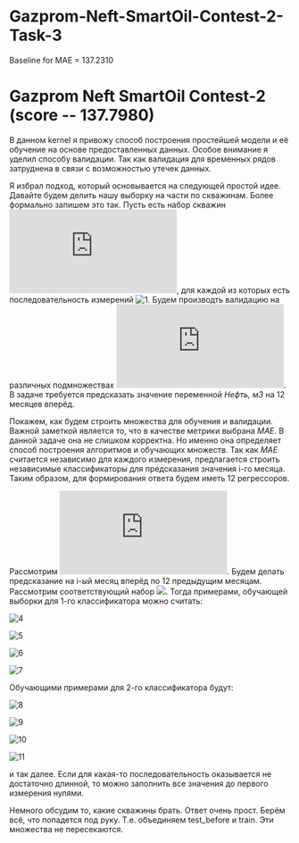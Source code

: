 # Gazprom-Neft-SmartOil-Contest-2-Task-3
 Baseline for MAE = 137.2310

# Gazprom Neft SmartOil Contest-2 (score -- 137.7980)

В данном kernel я привожу способ построения простейшей модели и её обучение на основе предоставленных данных. Особое внимание я уделил способу валидации. Так как валидация для временных рядов затруднена в связи с возможностью утечек данных. 

Я избрал подход, который основывается на следующей простой идее. Давайте будем делить нашу выборку на части по скважинам. Более формально запишем это так. Пусть есть набор скважин ![0](https://latex.codecogs.com/svg.latex?X_i), для каждой из которых есть последовательность измерений ![1](https://latex.codecogs.com/svg.latex?T_i%20=%20{T_{ij}}). Будем производть валидацию на различных подмножествах ![2](https://latex.codecogs.com/svg.latex?X_i). В задаче требуется предсказать значение переменной *Нефть, м3* на 12 месяцев вперёд.

Покажем, как будем строить множества для обучения и валидации. Важной заметкой является то, что в качестве метрики выбрана *MAE*. В данной задаче она не слишком корректна. Но именно она определяет способ построения алгоритмов и обучающих множеств. Так как *MAE* считается независимо для каждого измерения, предлагается строить независимые классификаторы для предсказания значения i-го месяца. Таким образом, для формирования ответа будем иметь 12 регрессоров.

Рассмотрим ![3](https://latex.codecogs.com/svg.latex?X_i). Будем делать предсказание на i-ый месяц вперёд по 12 предыдущим месяцам. Рассмотрим соответствующий набор ![](https://latex.codecogs.com/svg.latex?T_{i0},%20T_{i1},%20\cdots,%20T_{in_i}). Тогда примерами, обучающей выборки для 1-го классификатора можно считать:

![4](https://latex.codecogs.com/svg.latex?T_{i0},%20T_{i1},%20T_{i2},%20\cdots,%20T{i11}\}%20\rightarrow%20\{T_{i12})

![5](https://latex.codecogs.com/svg.latex?T_{i1},%20T_{i2},%20T_{i3},%20\cdots,%20T{i12}\}%20\rightarrow%20\{T_{i13})

![6](https://latex.codecogs.com/svg.latex?\cdots)

![7](https://latex.codecogs.com/svg.latex?T_{ik},%20T_{ik+1},%20T_{ik+2},%20\cdots,%20T{i12}\}%20\rightarrow%20\{T_{ik+12})

Обучающими примерами для 2-го классификатора будут:


![8](https://latex.codecogs.com/svg.latex?T_{i0},%20T_{i1},%20T_{i2},%20\cdots,%20T{i11}\}%20\rightarrow%20\{T_{i13})

![9](https://latex.codecogs.com/svg.latex?T_{i1},%20T_{i2},%20T_{i3},%20\cdots,%20T{i12}\}%20\rightarrow%20\{T_{i14})

![10](https://latex.codecogs.com/svg.latex?\cdots)

![11](https://latex.codecogs.com/svg.latex?T_{ik},%20T_{ik+1},%20T_{ik+2},%20\cdots,%20T{i12}\}%20\rightarrow%20\{T_{ik+13})

и так далее. Если для какая-то последовательность оказывается не достаточно длинной, то можно заполнить все значения до первого измерения нулями.

Немного обсудим то, какие скважины брать. Ответ очень прост. Берём всё, что попадется под руку. Т.е. объединяем test_before и train. Эти множества не пересекаются.
